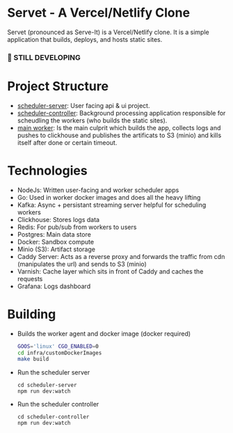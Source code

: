 # Servet - A Vercel/Netlify Clone
Servet (pronounced as Serve-It) is a Vercel/Netlify clone. It is a simple application that builds, deploys, and hosts static sites. 

### 🚧 STILL DEVELOPING 

# Project Structure
- [scheduler-server](./scheduler-server/): User facing api & ui project.
- [scheduler-controller](./scheduler-controller/): Background processing application responsible for scheudling the workers (who builds the static sites).
- [main worker](./infra/customDockerImages/): Is the main culprit which builds the app, collects logs and pushes to clickhouse and publishes the artificats to S3 (minio) and kills itself after done or certain timeout.

# Technologies
- NodeJs: Written user-facing and worker scheduler apps
- Go: Used in worker docker images and does all the heavy lifting
- Kafka: Async + persistant streaming server helpful for scheduling workers
- Clickhouse: Stores logs data
- Redis: For pub/sub from workers to users
- Postgres: Main data store
- Docker: Sandbox compute
- Minio (S3): Artifact storage
- Caddy Server: Acts as a reverse proxy and forwards the traffic from cdn (manipulates the url) and sends to S3 (minio)
- Varnish: Cache layer which sits in front of Caddy and caches the requests
- Grafana: Logs dashboard

# Building
- Builds the worker agent and docker image (docker required)
  ```sh
  GOOS='linux' CGO_ENABLED=0
  cd infra/customDockerImages
  make build
  ```
- Run the scheduler server
  ```
  cd scheduler-server
  npm run dev:watch
  ```
- Run the scheduler controller
  ```
  cd scheduler-controller
  npm run dev:watch
  ```